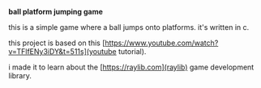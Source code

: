 **ball platform jumping game**

this is a simple game where a ball jumps onto platforms. it's written in c.

this project is based on this [https://www.youtube.com/watch?v=TFlfENy3iDY&t=511s](youtube tutorial).

i made it to learn about the [https://raylib.com](raylib) game development library.
